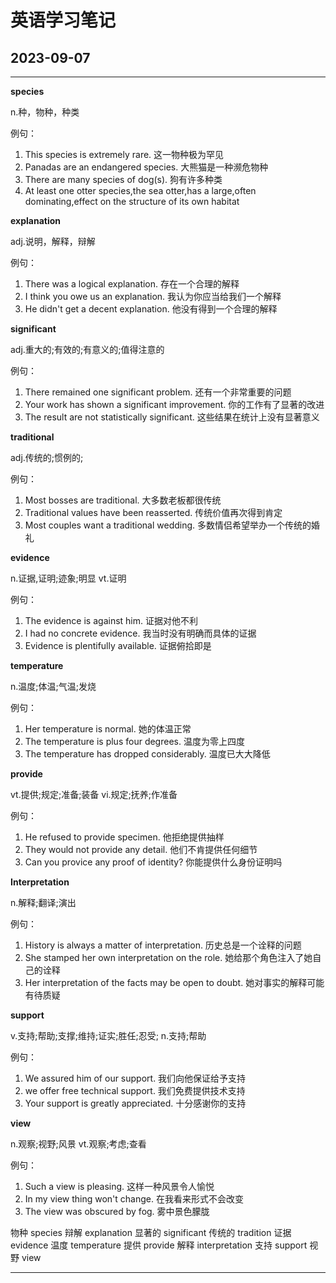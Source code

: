 # 英语学习笔记

## 2023-09-07
___

**species**

n.种，物种，种类

例句：
1. This species is extremely rare. 这一物种极为罕见
2. Panadas are an endangered species. 大熊猫是一种濒危物种
3. There are many species of dog(s). 狗有许多种类
4. At least one otter species,the sea otter,has a large,often dominating,effect on the structure of its own habitat

**explanation**

adj.说明，解释，辩解

例句：
1. There was a logical explanation. 存在一个合理的解释
2. I think you owe us an explanation. 我认为你应当给我们一个解释
3. He didn't get a decent explanation. 他没有得到一个合理的解释

**significant**

adj.重大的;有效的;有意义的;值得注意的

例句：
1. There remained one significant problem. 还有一个非常重要的问题
2. Your work has shown a significant improvement. 你的工作有了显著的改进
3. The result are not statistically significant. 这些结果在统计上没有显著意义

**traditional**

adj.传统的;惯例的;

例句：
1. Most bosses are traditional. 大多数老板都很传统
2. Traditional values have been reasserted. 传统价值再次得到肯定
3. Most couples want a traditional wedding. 多数情侣希望举办一个传统的婚礼

**evidence**

n.证据,证明;迹象;明显
vt.证明

例句：
1. The evidence is against him. 证据对他不利
2. I had no concrete evidence. 我当时没有明确而具体的证据
3. Evidence is plentifully available. 证据俯拾即是

**temperature**

n.温度;体温;气温;发烧

例句：
1. Her temperature is normal. 她的体温正常
2. The temperature is plus four degrees. 温度为零上四度
3. The temperature has dropped considerably. 温度已大大降低

**provide**

vt.提供;规定;准备;装备
vi.规定;抚养;作准备

例句：
1. He refused to provide specimen. 他拒绝提供抽样
2. They would not provide any detail. 他们不肯提供任何细节
3. Can you provice any proof of identity? 你能提供什么身份证明吗

**Interpretation**

n.解释;翻译;演出

例句：
1. History is always a matter of interpretation. 历史总是一个诠释的问题
2. She stamped her own interpretation on the role. 她给那个角色注入了她自己的诠释
3. Her interpretation of the facts may be open to doubt. 她对事实的解释可能有待质疑

**support**

v.支持;帮助;支撑;维持;证实;胜任;忍受;
n.支持;帮助

例句：
1. We assured him of our support. 我们向他保证给予支持
2. we offer free technical support. 我们免费提供技术支持
3. Your support is greatly appreciated. 十分感谢你的支持

**view**

n.观察;视野;风景
vt.观察;考虑;查看

例句：
1. Such a view is pleasing. 这样一种风景令人愉悦
2. In my view thing won't change. 在我看来形式不会改变
3. The view was obscured by fog. 雾中景色朦胧

物种 species
辩解 explanation
显著的 significant
传统的 tradition
证据 evidence
温度 temperature
提供 provide
解释 interpretation
支持 support
视野 view
___

